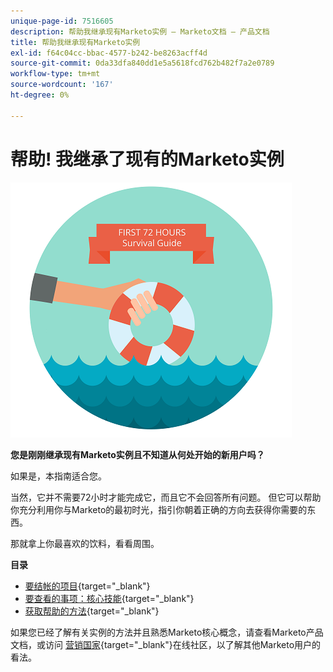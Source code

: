 ```yaml
---
unique-page-id: 7516605
description: 帮助我继承现有Marketo实例 — Marketo文档 — 产品文档
title: 帮助我继承现有Marketo实例
exl-id: f64c04cc-bbac-4577-b242-be8263acff4d
source-git-commit: 0da33dfa840dd1e5a5618fcd762b482f7a2e0789
workflow-type: tm+mt
source-wordcount: '167'
ht-degree: 0%

---
```


# 帮助! 我继承了现有的Marketo实例

![](assets/help-ive-inherited-an-existing-marketo-instance.png)

**您是刚刚继承现有Marketo实例且不知道从何处开始的新用户吗？**

如果是，本指南适合您。

当然，它并不需要72小时才能完成它，而且它不会回答所有问题。 但它可以帮助你充分利用你与Marketo的最初时光，指引你朝着正确的方向去获得你需要的东西。

那就拿上你最喜欢的饮料，看看周围。

**目录**

* [要结帐的项目](/help/marketo/getting-started/inheriting-a-marketo-instance/items-to-check-off.md){target=&quot;_blank&quot;}
* [要查看的事项：核心技能](/help/marketo/getting-started/inheriting-a-marketo-instance/things-to-review-core-skills.md){target=&quot;_blank&quot;}
* [获取帮助的方法](/help/marketo/getting-started/inheriting-a-marketo-instance/ways-to-get-help.md){target=&quot;_blank&quot;}

如果您已经了解有关实例的方法并且熟悉Marketo核心概念，请查看Marketo产品文档，或访问 [营销国家](https://nation.marketo.com/){target=&quot;_blank&quot;}在线社区，以了解其他Marketo用户的看法。
